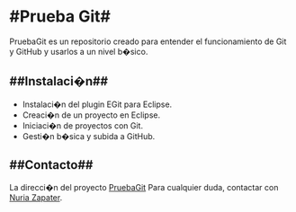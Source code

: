 #Prueba Git#
====================
									
PruebaGit es un repositorio creado para entender el funcionamiento de Git y GitHub y usarlos a un nivel b�sico.
													
##Instalaci�n##
-------------------------
- Instalaci�n del plugin EGit para Eclipse.  
- Creaci�n de un proyecto en Eclipse.  
- Iniciaci�n de proyectos con Git.  
- Gesti�n b�sica y subida a GitHub.  

##Contacto##
---------------------------
La direcci�n del proyecto [PruebaGit](https://github.com/nuzapate/PruebaGit.git)
Para cualquier duda, contactar con [Nuria Zapater](http://vuplx_90@hotmail.com).
